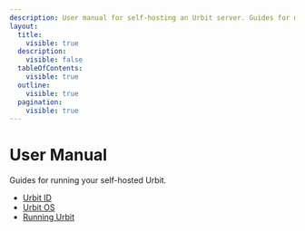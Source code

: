 ```yaml
---
description: User manual for self-hosting an Urbit server. Guides for managing Urbit ID, running Urbit OS, and operating your personal Urbit server.
layout:
  title:
    visible: true
  description:
    visible: false
  tableOfContents:
    visible: true
  outline:
    visible: true
  pagination:
    visible: true
---
```


# User Manual

Guides for running your self-hosted Urbit.

- [Urbit ID](./id/README.md)
- [Urbit OS](./os/README.md)
- [Running Urbit](./running/README.md)
